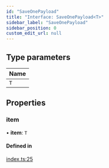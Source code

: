 ```yaml
---
id: "SaveOnePayload"
title: "Interface: SaveOnePayload<T>"
sidebar_label: "SaveOnePayload"
sidebar_position: 0
custom_edit_url: null
---
```


## Type parameters

| Name |
| :------ |
| `T` |

## Properties

### item

• **item**: `T`

#### Defined in

[index.ts:25](https://github.com/apperside/react-query-typed-api/blob/6e6d5a9/src/index.ts#L25)
